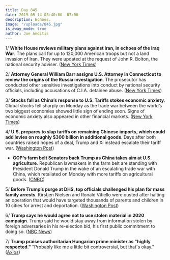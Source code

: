 ```yaml
---
title: Day 845
date: 2019-05-14 03:40:00 -07:00
description: Echoes.
image: "/uploads/845.jpg"
is_away_mode: true
author: Joe Amditis
---
```


1/ **White House reviews military plans against Iran, in echoes of the Iraq War**. The plans call for up to 120,000 American troops but not a land invasion of Iran. They were updated at the request of John R. Bolton, the national security adviser. ([New York Times](https://www.nytimes.com/2019/05/13/world/middleeast/us-military-plans-iran.html))

2/ **Attorney General William Barr assigns U.S. Attorney in Connecticut to review the origins of the Russia investigation**. The prosecutor has conducted other sensitive investigations into conduct by national security officials, including accusations of C.I.A. detainee abuse. ([New York Times](https://www.nytimes.com/2019/05/13/us/politics/russia-investigation-justice-department-review.html))

3/ **Stocks fall as China’s response to U.S. Tariffs stokes economic anxiety**. Global stocks fell sharply on Monday as the trade war between the world’s two biggest economies showed little sign of ending soon. Signs of economic anxiety also appeared in other financial markets. ([New York Times](https://www.nytimes.com/2019/05/13/business/global-markets.html))

4/ **U.S. prepares to slap tariffs on remaining Chinese imports, which could add levies on roughly $300 billion in additional goods**. Days after both countries raised hopes of a deal, Trump and Xi instead escalate their tariff war. ([Washington Post](https://www.washingtonpost.com/business/2019/05/13/trump-warns-china-not-retaliate-tariffs-insists-they-wont-hurt-us-consumers/))

* **GOP's farm belt Senators back Trump as China takes aim at U.S. agriculture**. Republican lawmakers in the farm belt are standing with President Donald Trump in the wake of an escalating trade war with China, which retaliated on Monday with more tariffs on agricultural goods. ([CNBC](https://www.cnbc.com/2019/05/13/gops-farm-belt-senators-back-trump-as-china-takes-aim-at-us-agriculture.html))

5/ **Before Trump’s purge at DHS, top officials challenged his plan for mass family arrests**. Kirstjen Nielsen and Ronald Vitiello were ousted after halting an operation that would have targeted thousands of parents and children in 10 cities for arrest and deportation. ([Washington Post](https://www.washingtonpost.com/immigration/before-trumps-purge-at-dhs-top-officials-challenged-plan-for-mass-family-arrests/2019/05/13/d7cb91ce-75af-11e9-bd25-c989555e7766_story.html))

6/ **Trump says he would agree not to use stolen material in 2020 campaign**. Trump said he would stay away from information stolen by foreign adversaries in his re-election bid, his first public commitment to doing so. ([NBC News](https://www.nbcnews.com/politics/donald-trump/trump-says-he-would-agree-not-use-stolen-material-2020-n1005146))

7/ **Trump praises authoritarian Hungarian prime minister as "highly respected."** "Probably like me a little bit controversial, but that's okay." ([Axios](https://www.axios.com/trump-viktor-orban-hungary-migration-d32f28ea-c433-447b-90e0-9c69f37a2491.html))